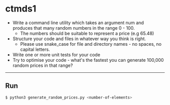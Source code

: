# ctmds1

- Write a command line utility which takes an argument num and produces that many random numbers in the range 0 - 100.
  - The numbers should be suitable to represent a price (e.g 65.48)
- Structure your code and files in whatever way you think is right.
  - Please use snake_case for file and directory names - no spaces, no capital letters.
- Write one or more unit tests for your code
- Try to optimise your code - what's the fastest you can generate 100,000 random prices in that range?


-------

## Run 

```bash
$ python3 generate_random_prices.py <number-of-elements>
```